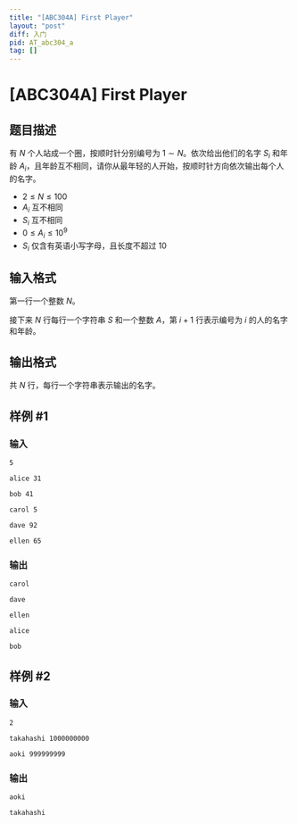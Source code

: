 ```yaml
---
title: "[ABC304A] First Player"
layout: "post"
diff: 入门
pid: AT_abc304_a
tag: []
---
```


# [ABC304A] First Player

## 题目描述

有 $N$ 个人站成一个圈，按顺时针分别编号为 $1\sim N$。依次给出他们的名字 $S_i$ 和年龄 $A_i$，且年龄互不相同，请你从最年轻的人开始，按顺时针方向依次输出每个人的名字。
- $2\le N\le100$
- $A_i$ 互不相同
- $S_i$ 互不相同
- $0\le A_i\le 10^9$
- $S_i$ 仅含有英语小写字母，且长度不超过 $10$

## 输入格式

第一行一个整数 $N$。

接下来 $N$ 行每行一个字符串 $S$ 和一个整数 $A$，第 $i+1$ 行表示编号为 $i$ 的人的名字和年龄。

## 输出格式

共 $N$ 行，每行一个字符串表示输出的名字。

## 样例 #1

### 输入

```
5
alice 31
bob 41
carol 5
dave 92
ellen 65
```

### 输出

```
carol
dave
ellen
alice
bob
```

## 样例 #2

### 输入

```
2
takahashi 1000000000
aoki 999999999
```

### 输出

```
aoki
takahashi
```


